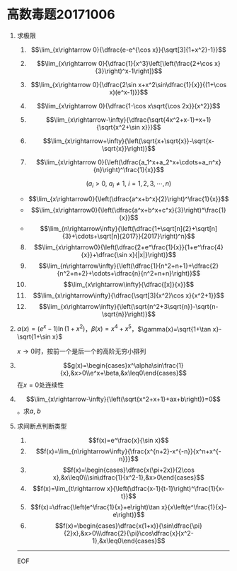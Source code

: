 # 高数毒题20171006

1. 求极限
   1. $$\lim_{x\rightarrow 0}{\dfrac{e-e^{\cos x}}{\sqrt[3]{1+x^2}-1}}$$

   2. $$\lim_{x\rightarrow 0}{\dfrac{1}{x^3}\left[\left(\frac{2+\cos x}{3}\right)^x-1\right]}$$

   3. $$\lim_{x\rightarrow 0}{\dfrac{2\sin x+x^2\sin\dfrac{1}{x}}{(1+\cos x)(e^x-1)}}$$

   4. $$\lim_{x\rightarrow 0}{\dfrac{1-\cos x\sqrt{\cos 2x}}{x^2}}$$

   5. $$\lim_{x\rightarrow-\infty}{\dfrac{\sqrt{4x^2+x-1}+x+1}{\sqrt{x^2+\sin x}}}$$

   6. $$\lim_{x\rightarrow+\infty}{\left(\sqrt{x+\sqrt{x}}-\sqrt{x-\sqrt{x}}\right)}$$

   7. $$\lim_{x\rightarrow 0}{\left(\dfrac{a_1^x+a_2^x+\cdots+a_n^x}{n}\right)^\frac{1}{x}}$$

      $$(a_i>0,\ a_i\neq 1,\ i=1,2,3,\cdots,n)$$

    - $$\lim_{x\rightarrow0}{\left(\dfrac{a^x+b^x}{2}\right)^\frac{1}{x}}$$
    - $$\lim_{x\rightarrow0}{\left(\dfrac{a^x+b^x+c^x}{3}\right)^\frac{1}{x}}$$
    - $$\lim_{n\rightarrow\infty}{\left(\dfrac{1+\sqrt[n]{2}+\sqrt[n]{3}+\cdots+\sqrt[n]{2017}}{2017}\right)^n}$$

     8. $$\lim_{x\rightarrow0}{\left(\dfrac{2+e^\frac{1}{x}}{1+e^\frac{4}{x}}+\dfrac{\sin x}{|x|}\right)}$$
     9. $$\lim_{n\rightarrow\infty}{\left(\dfrac{1}{n^2+n+1}+\dfrac{2}{n^2+n+2}+\cdots+\dfrac{n}{n^2+n+n}\right)}$$
     10. $$\lim_{x\rightarrow\infty}{\dfrac{[x]}{x}}$$
     11. $$\lim_{x\rightarrow\infty}{\dfrac{\sqrt[3]{x^2}\cos x}{x^2+1}}$$
     12. $$\lim_{x\rightarrow\infty}{\left(\sqrt{n^2+3\sqrt{n}}-\sqrt{n-\sqrt{n}}\right)}$$



2. $\alpha(x)=(e^x-1)\ln(1+x^2)$，$\beta(x)=x^4+x^5$，$\gamma(x)=\sqrt{1+\tan x}-\sqrt{1+\sin x}$

   $x\rightarrow 0$时，按前一个是后一个的高阶无穷小排列

3. $$g(x)=\begin{cases}x^\alpha\sin\frac{1}{x},&x>0\\e^x+\beta,&x\leq0\end{cases}$$在$x=0$处连续性

4. $$\lim_{x\rightarrow-\infty}{\left(\sqrt{x^2+x+1}+ax+b\right)}=0$$。求$a,\ b$

5. 求间断点判断类型

   1. $$f(x)=e^\frac{x}{\sin x}$$
   2. $$f(x)=\lim_{n\rightarrow\infty}{\frac{x^{n+2}-x^{-n}}{x^n+x^{-n}}}$$
   3. $$f(x)=\begin{cases}\dfrac{x(\pi+2x)}{2\cos x},&x\leq0\\\sin\dfrac{1}{x^2-1},&x>0\end{cases}$$
   4. $$f(x)=\lim_{t\rightarrow x}{\left(\dfrac{x-1}{t-1}\right)^\frac{1}{x-t}}$$
   5. $$f(x)=\dfrac{\left(e^\frac{1}{x}+e\right)\tan x}{x\left(e^\frac{1}{x}-e\right)}$$
   6. $$f(x)=\begin{cases}\dfrac{x(1+x)}{\sin\dfrac{\pi}{2}x},&x>0\\\dfrac{2}{\pi}\cos\dfrac{x}{x^2-1},&x\leq0\end{cases}$$

   ---

   EOF